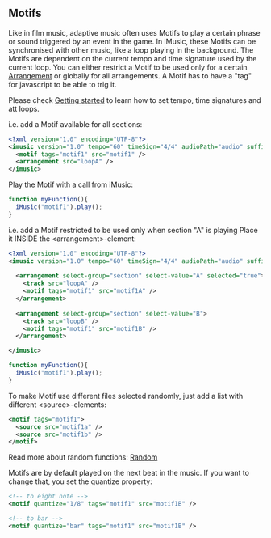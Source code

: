 ## Motifs
Like in film music, adaptive music often uses Motifs to play a certain phrase or sound triggered by an event in the game. In iMusic, these Motifs can be synchronised with other music, like a loop playing in the background.
The Motifs are dependent on the current tempo and time signature used by the current loop. You can either restrict a Motif to be used only for a certain [Arrangement](arrangement.md) or globally for all arrangements. A Motif has to have a "tag" for javascript to be able to trig it. 

Please check [Getting started](README.md) to learn how to set tempo, time signatures and att loops.


i.e. add a Motif available for all sections:
```XML
<?xml version="1.0" encoding="UTF-8"?>
<imusic version="1.0" tempo="60" timeSign="4/4" audioPath="audio" suffix="mp3" loopLength="4">
  <motif tags="motif1" src="motif1" />
  <arrangement src="loopA" />
</imusic>
```

Play the Motif with a call from iMusic:
```javascript
function myFunction(){
  iMusic("motif1").play();
}
```


i.e. add a Motif restricted to be used only when section "A" is playing
Place it INSIDE the &lt;arrangement>-element:
```XML
<?xml version="1.0" encoding="UTF-8"?>
<imusic version="1.0" tempo="60" timeSign="4/4" audioPath="audio" suffix="mp3" loopLength="4">
	
  <arrangement select-group="section" select-value="A" selected="true">
    <track src="loopA" />
    <motif tags="motif1" src="motif1A" />
  </arrangement>
	
  <arrangement select-group="section" select-value="B">
    <track src="loopB" />
    <motif tags="motif1" src="motif1B" />
  </arrangement>

</imusic>
```


```javascript
function myFunction(){
  iMusic("motif1").play();
}
```

To make Motif use different files selected randomly, just add a list with different &lt;source>-elements:

```XML
<motif tags="motif1">
  <source src="motif1a" />
  <source src="motif1b" />
</motif>
```

Read more about random functions: [Random](random.md)

Motifs are by default played on the next beat in the music. If you want to change that, you set the quantize property:

```XML
<!-- to eight note -->
<motif quantize="1/8" tags="motif1" src="motif1B" />

<!-- to bar -->
<motif quantize="bar" tags="motif1" src="motif1B" />
```

